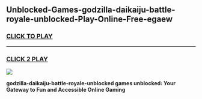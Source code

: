 
## Unblocked-Games-godzilla-daikaiju-battle-royale-unblocked-Play-Online-Free-egaew
<h3>
<a href="https://premium76.site?title=godzilla-daikaiju-battle-royale-unblocked&ref=26A">CLICK TO PLAY</a></h3>
<hr>

<h3>
<a href="https://premium76.site?title=godzilla-daikaiju-battle-royale-unblocked&ref=26A">CLICK 2 PLAY</a>
  
</h3>

<a href="https://premium76.site?title=godzilla-daikaiju-battle-royale-unblocked&ref=26A"><img src="https://clearcache.store/games.png"></a>


**godzilla-daikaiju-battle-royale-unblocked games unblocked: Your Gateway to Fun and Accessible Online Gaming**
